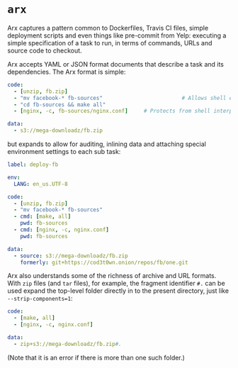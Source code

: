 `arx`
=====

Arx captures a pattern common to Dockerfiles, Travis CI files, simple
deployment scripts and even things like pre-commit from Yelp: executing a
simple specification of a task to run, in terms of commands, URLs and source
code to checkout.

Arx accepts YAML or JSON format documents that describe a task and its
dependencies. The Arx format is simple:

```yaml
code:
  - [unzip, fb.zip]
  - "mv facebook-* fb-sources"                         # Allows shell expansion
  - "cd fb-sources && make all"
  - [nginx, -c, fb-sources/nginx.conf]     # Protects from shell interpretation

data:
  - s3://mega-downloadz/fb.zip
```

but expands to allow for auditing, inlining data and attaching special
environment settings to each sub task:

```yaml
label: deploy-fb

env:
  LANG: en_us.UTF-8

code:
  - [unzip, fb.zip]
  - "mv facebook-* fb-sources"
  - cmd: [make, all]
    pwd: fb-sources
  - cmd: [nginx, -c, nginx.conf]
    pwd: fb-sources

data:
  - source: s3://mega-downloadz/fb.zip
    formerly: git+https://cod3t0wn.onion/repos/fb/one.git
```

Arx also understands some of the richness of archive and URL formats. With
`zip` files (and `tar` files), for example, the fragment identifier `#.` can
be used expand the top-level folder directly in to the present directory, just
like `--strip-components=1`:

```yaml
code:
  - [make, all]
  - [nginx, -c, nginx.conf]

data:
  - zip+s3://mega-downloadz/fb.zip#.
```

(Note that it is an error if there is more than one such folder.)
